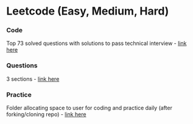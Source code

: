 # Leetcode (Easy, Medium, Hard)

### Code
Top 73 solved questions with solutions to pass technical interview - [link here](https://github.com/coderzparadise/Algorithm/tree/main/Leetcode/code)

### Questions
3 sections - [link here](https://github.com/coderzparadise/Algorithm/tree/main/Leetcode/questions)

### Practice
Folder allocating space to user for coding and practice daily (after forking/cloning repo) - [link here](https://github.com/coderzparadise/Algorithm/tree/main)
